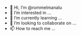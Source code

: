 - 👋 Hi, I’m @rommelmanalu
- 👀 I’m interested in ...
- 🌱 I’m currently learning ...
- 💞️ I’m looking to collaborate on ...
- 📫 How to reach me ...

<!---
rommelmanalu/rommelmanalu is a ✨ special ✨ repository because its `README.md` (this file) appears on your GitHub profile.
You can click the Preview link to take a look at your changes.
--->
